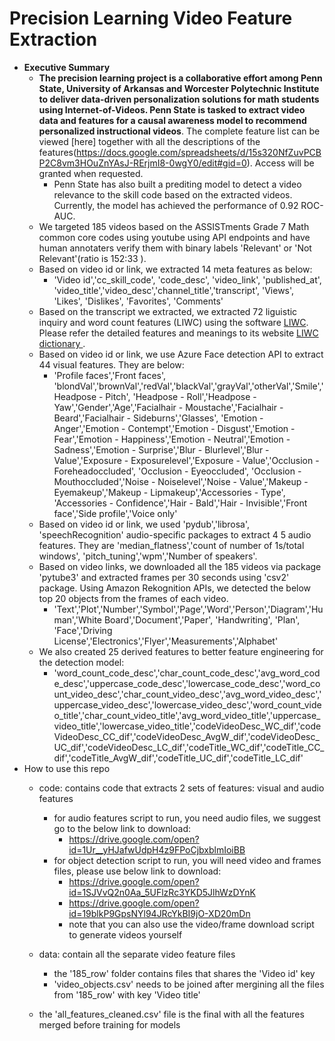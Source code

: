 # Precision Learning Video Feature Extraction
+ **Executive Summary**
  + **The precision learning project is a collaborative effort among Penn State, University of Arkansas and Worcester Polytechnic Institute to deliver data-driven personalization solutions for math students using Internet-of-Videos. Penn State is tasked to extract video data and features for a causal awareness model to recommend personalized instructional videos**. The complete feature list can be viewed [here] together with all the descriptions of the features(https://docs.google.com/spreadsheets/d/15s320NfZuvPCBP2C8vm3HOuZnYAsJ-RErjmI8-0wgY0/edit#gid=0). Access will be granted when requested. 
    + Penn State has also built a prediting model to detect a video relevance to the skill code based on the extracted videos. Currently, the model has achieved the performance of 0.92 ROC-AUC. 
  + We targeted 185 videos based on the ASSISTments Grade 7 Math common core codes using youtube using API endpoints and have human annotaters verify them with binary labels 'Relevant' or 'Not Relevant'(ratio is 152:33 ). 
  + Based on video id or link, we extracted 14 meta features as below: 
    + 'Video id','cc_skill_code', 'code_desc', 'video_link', 'published_at', 'video_title','video_desc','channel_title','transcript',   'Views', 'Likes', 'Dislikes', 'Favorites', 'Comments'
   + Based on the transcript we extracted, we extracted 72 liguistic inquiry and word count features (LIWC) using the software [LIWC](https://liwcsoftware.onfastspring.com/). Please refer the detailed features and meanings to its website [LIWC dictionary ](http://liwc.wpengine.com/compare-dictionaries/).
  + Based on video id or link, we use Azure Face detection API to extract 44 visual features. They are below:
    + 'Profile faces','Front faces', 'blondVal','brownVal','redVal','blackVal','grayVal','otherVal','Smile','Headpose - Pitch',
        'Headpose - Roll','Headpose - Yaw','Gender','Age','Facialhair - Moustache','Facialhair - Beard','Facialhair - Sideburns','Glasses',
        'Emotion - Anger','Emotion - Contempt','Emotion - Disgust','Emotion - Fear','Emotion - Happiness','Emotion - Neutral','Emotion - Sadness','Emotion - Surprise','Blur - Blurlevel','Blur - Value','Exposure - Exposurelevel','Exposure - Value','Occlusion - Foreheadoccluded', 'Occlusion - Eyeoccluded', 'Occlusion - Mouthoccluded','Noise - Noiselevel','Noise - Value','Makeup - Eyemakeup','Makeup - Lipmakeup','Accessories - Type', 'Accessories - Confidence','Hair - Bald','Hair - Invisible','Front face','Side profile','Voice only'
  + Based on video id or link, we used 'pydub','librosa', 'speechRecognition' audio-specific packages to extract 4 5 audio features. They are 'median_flatness','count of number of 1s/total windows', 'pitch_tuning','wpm','Number of speakers'.
  + Based on video links, we downloaded all the 185 videos via package 'pytube3' and extracted frames per 30 seconds using 'csv2' package. Using Amazon Rekognition APIs, we detected the below top 20 objects from the frames of each video.
    + 'Text','Plot','Number','Symbol','Page','Word','Person','Diagram','Human','White Board','Document','Paper', 'Handwriting', 'Plan', 'Face','Driving License','Electronics','Flyer','Measurements','Alphabet'
  + We also created 25 derived features to better feature engineering for the detection model:
    + 'word_count_code_desc','char_count_code_desc','avg_word_code_desc','uppercase_code_desc','lowercase_code_desc','word_count_video_desc','char_count_video_desc','avg_word_video_desc','uppercase_video_desc','lowercase_video_desc','word_count_video_title','char_count_video_title','avg_word_video_title','uppercase_video_title','lowercase_video_title','codeVideoDesc_WC_dif','codeVideoDesc_CC_dif','codeVideoDesc_AvgW_dif','codeVideoDesc_UC_dif','codeVideoDesc_LC_dif','codeTitle_WC_dif','codeTitle_CC_dif','codeTitle_AvgW_dif','codeTitle_UC_dif','codeTitle_LC_dif'
+ How to use this repo
  + code: contains code that extracts 2 sets of features: visual and audio features
    + for audio features script to run, you need audio files, we suggest go to the below link to download:
      + https://drive.google.com/open?id=1Ur__yHJafwUdpH4z9FPoCjbxblmIoiBB
    + for object detection script to run, you will need video and frames files, please use below link to download:
      + https://drive.google.com/open?id=1SJVvQ2n0Aa_5UFlzRc3YKD5JlhWzDYnK
      + https://drive.google.com/open?id=19blkP9GpsNYl94JRcYkBI9jO-XD20mDn
      + note that you can also use the video/frame download script to generate videos yourself
  + data: contain all the separate video feature files
    + the '185_row' folder contains files that shares the 'Video id' key
    + 'video_objects.csv' needs to be joined after mergining all the files from '185_row' with key 'Video title'
    
  + the 'all_features_cleaned.csv' file is the final with all the features merged before training for models
